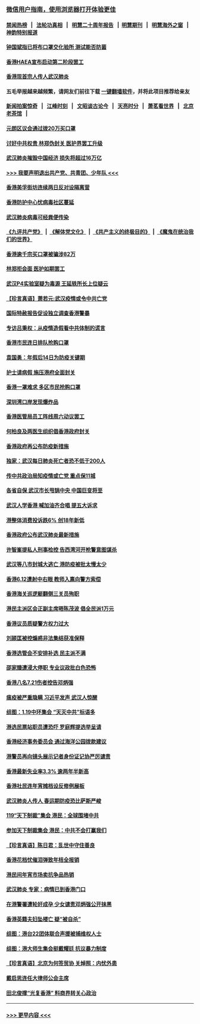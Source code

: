 ### [微信用户指南，使用浏览器打开体验更佳](https://github.com/gfw-breaker/banned-news1/blob/master/indexes/wechat-guide.md?t=0)
#### [禁闻热榜](热点新闻.md?t=0)  &nbsp;&nbsp;|&nbsp;&nbsp; [法轮功真相](https://github.com/gfw-breaker/truth/blob/master/README.md?t=0) &nbsp;&nbsp;|&nbsp;&nbsp; [明慧二十周年报告](https://github.com/gfw-breaker/mh-reports/blob/master/README.md?t=0) &nbsp;&nbsp;|&nbsp;&nbsp;[明慧期刊](https://github.com/gfw-breaker/mh-qikan) &nbsp;&nbsp;|&nbsp;&nbsp; [明慧海外之窗](https://github.com/gfw-breaker/mh-news/blob/master/README.md?t=0) &nbsp;&nbsp;|&nbsp;&nbsp; [神韵特别报道](https://github.com/gfw-breaker/mh-news/blob/master/shenyun.md?t=0)
#### [钟国斌指已将布口罩交化验所 测试能否防菌](../pages/nsc415/n11842783.md?t=02050344) 
#### [香港HAEA宣布启动第二阶段罢工](../pages/nsc415/n11842723.md?t=02050344) 
#### [香港现首宗人传人武汉肺炎](../pages/nsc415/n11842766.md?t=02050344) 
#### 五毛举报越来越频繁，请网友们前往下载 [一键翻墙软件](https://github.com/gfw-breaker/ssr-accounts)，并将此项目推荐给亲友
#### [新闻拍案惊奇](https://github.com/gfw-breaker/banned-news1/blob/master/pages/link4.md) &nbsp;&nbsp;|&nbsp;&nbsp; [江峰时刻](https://github.com/gfw-breaker/banned-news1/blob/master/pages/link4.md) &nbsp;&nbsp;|&nbsp;&nbsp; [文昭谈古论今](https://github.com/gfw-breaker/banned-news1/blob/master/pages/link4.md) &nbsp;&nbsp;|&nbsp;&nbsp; [天亮时分](https://github.com/gfw-breaker/banned-news1/blob/master/pages/link4.md) &nbsp;&nbsp;|&nbsp;&nbsp; [萧茗看世界](https://github.com/gfw-breaker/banned-news1/blob/master/pages/link4.md) &nbsp;&nbsp;|&nbsp;&nbsp; [北京老茶馆](https://github.com/gfw-breaker/banned-news1/blob/master/pages/link4.md) &nbsp;&nbsp;|&nbsp;&nbsp; 
#### [元朗区议会通过拨20万买口罩](../pages/nsc415/n11842754.md?t=02050344) 
#### [讨好中共权贵 林郑伪封关 医护界罢工升级](../pages/nsc415/n11842359.md?t=02050344) 
#### [武汉肺炎摧毁中国经济 损失将超过16万亿](../pages/nsc415/n11839723.md?t=02050344) 
#### [>>> 我要声明退出共产党、共青团、少年队 <<<](https://github.com/begood0513/goodnews/blob/master/quit/letter.md) 
#### [香港美孚街坊连续两日反对设隔离营](../pages/nsc415/n11839962.md?t=02050344) 
#### [香港防护中心忧病毒社区蔓延](../pages/nsc415/n11839933.md?t=02050344) 
#### [武汉肺炎病毒可经粪便传染](../pages/nsc415/n11839939.md?t=02050344) 
#### [《九评共产党》](https://github.com/begood0513/9ping.md/blob/master/README.md) &nbsp;|&nbsp; [《解体党文化》](../../../../jtdwh.md/blob/master/README.md)  &nbsp;|&nbsp; [《共产主义的终极目的》](../../../../gczydzjmd.md/blob/master/README.md) &nbsp;|&nbsp; [《魔鬼在统治我们的世界》](../../../../mgztzwmdsj.md/blob/master/README.md) 
#### [香港逾千宗买口罩被骗涉82万](../pages/nsc415/n11839914.md?t=02050344) 
#### [林郑拒会面 医护如期罢工](../pages/nsc415/n11839892.md?t=02050344) 
#### [武汉P4实验室疑为毒源 王延轶所长上位疑云](../pages/nsc415/n11835543.md?t=02050344) 
#### [【珍言真语】萧若元:武汉疫情或令中共亡党](../pages/nsc415/n11829394.md?t=02050344) 
#### [国际特赦报告促设独立调查香港警暴](../pages/nsc415/n11833845.md?t=02050344) 
#### [专访吕秉权：从疫情造假看中共体制的谎言](../pages/nsc415/n11833813.md?t=02050344) 
#### [香港市民连日排队抢购口罩](../pages/nsc415/n11833794.md?t=02050344) 
#### [袁国勇：年假后14日为防疫关键期](../pages/nsc415/n11831088.md?t=02050344) 
#### [护士请病假 施压港府全面封关](../pages/nsc415/n11831030.md?t=02050344) 
#### [香港一罩难求 多区市民抢购口罩](../pages/nsc415/n11831002.md?t=02050344) 
#### [深圳湾口岸发现爆炸品](../pages/nsc415/n11828802.md?t=02050344) 
#### [香港医管局员工阵线周六动议罢工](../pages/nsc415/n11828762.md?t=02050344) 
#### [何柏良及两医生组织倡香港政府封关](../pages/nsc415/n11828749.md?t=02050344) 
#### [香港政府再公布防疫新措施](../pages/nsc415/n11828716.md?t=02050344) 
#### [独家：武汉每日肺炎死亡者恐不低于200人](../pages/nsc415/n11828240.md?t=02050344) 
#### [传中共政治局知疫情或亡党 重点保11城](../pages/nsc415/n11828145.md?t=02050344) 
#### [各省自保 武汉市长甩锅中央 中国巨变将至](../pages/nsc415/n11828021.md?t=02050344) 
#### [武汉人学香港 喊加油齐合唱 提五大诉求](../pages/nsc415/n11827046.md?t=02050344) 
#### [港整体消费投诉跌6% 创18年新低](../pages/nsc415/n11817280.md?t=02050344) 
#### [香港政府公布武汉肺炎最新措施](../pages/nsc415/n11817152.md?t=02050344) 
#### [许智峯提私人刑事检控 告西湾河开枪警意图谋杀](../pages/nsc415/n11817132.md?t=02050344) 
#### [武汉等八市封城大逃亡 港防疫被批太慢太少](../pages/nsc415/n11817058.md?t=02050344) 
#### [香港6.12遭射中右眼 教师入禀向警方索偿](../pages/nsc415/n11814678.md?t=02050344) 
#### [香港海关巡逻艇翻侧三关员殉职](../pages/nsc415/n11814604.md?t=02050344) 
#### [港民主派区会正副主席晤陈茂波 倡全民派1万元](../pages/nsc415/n11814582.md?t=02050344) 
#### [香港议员质疑警方权力过大](../pages/nsc415/n11814560.md?t=02050344) 
#### [刘颕匡被控煽惑非法集结获准保释](../pages/nsc415/n11811727.md?t=02050344) 
#### [香港选管会不安排补选 民主派不满](../pages/nsc415/n11811691.md?t=02050344) 
#### [邵家臻遭浸大停职 专业议政批白色恐怖](../pages/nsc415/n11811670.md?t=02050344) 
#### [香港八名7.21伤者控告邓炳强](../pages/nsc415/n11811623.md?t=02050344) 
#### [瘟疫被严重隐瞒 习近平发声 武汉人惊醒](../pages/nsc415/n11811186.md?t=02050344) 
#### [组图：1.19中环集会 “天灭中共”标语多](../pages/nsc415/n11809514.md?t=02050344) 
#### [港选民票站职员遭恐吓 罗庭辉提选举呈请](../pages/nsc415/n11808914.md?t=02050344) 
#### [香港经济事务委员会 通过海洋公园拨款建议](../pages/nsc415/n11808906.md?t=02050344) 
#### [港警员再向镜头展示记者身份证记协严厉谴责](../pages/nsc415/n11808888.md?t=02050344) 
#### [香港最新失业率3.3% 逾两年半新高](../pages/nsc415/n11808887.md?t=02050344) 
#### [香港社民连年宵摊档设反修例展板](../pages/nsc415/n11808857.md?t=02050344) 
#### [武汉肺炎人传人 春运期防疫恐比萨斯严峻](../pages/nsc415/n11808739.md?t=02050344) 
#### [119“天下制裁”集会 港民：全球围堵中共](../pages/nsc415/n11806318.md?t=02050344) 
#### [参加天下制裁集会 港民：中共不会打赢我们](../pages/nsc415/n11806596.md?t=02050344) 
#### [【珍言真语】陈日君：乱世中守住善良](../pages/nsc415/n11806247.md?t=02050344) 
#### [香港花档忧催泪弹致年桔全报销](../pages/nsc415/n11806130.md?t=02050344) 
#### [港民间年宵市场卖抗争品热销](../pages/nsc415/n11806073.md?t=02050344) 
#### [武汉肺炎 专家：病情已到香港门口](../pages/nsc415/n11806020.md?t=02050344) 
#### [在港警署遭轮奸成孕 少女谴责邓炳强公开抹黑](../pages/nsc415/n11805981.md?t=02050344) 
#### [香港英籍夫妇坠楼亡 疑“被自杀”](../pages/nsc415/n11805937.md?t=02050344) 
#### [组图：港台22团体联合声援被捕维权人士](../pages/nsc415/n11801834.md?t=02050344) 
#### [组图：港大师生集会挺戴耀廷 抗议暴力制度](../pages/nsc415/n11799298.md?t=02050344) 
#### [【珍言真语】北京为何签贸协 关焯照：内忧外患](../pages/nsc415/n11799790.md?t=02050344) 
#### [戴启思连任大律师公会主席](../pages/nsc415/n11799306.md?t=02050344) 
#### [田北俊撑“光复香港” 料商界转关心政治](../pages/nsc415/n11799287.md?t=02050344) 

----
#### [ >>> 更早内容 <<< ](../indexes/nsc415-earlier.md)
